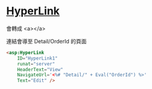 # [HyperLink](https://docs.microsoft.com/zh-tw/dotnet/api/system.web.ui.webcontrols.hyperlinks)

會轉成 \<a>\</a>

連結會導至 Detail/OrderId 的頁面

```html
<asp:HyperLink 
    ID="HyperLink1" 
    runat="server" 
    HeaderText="View" 
    NavigateUrl='<%# "Detail/" + Eval("OrderId") %>' 
    Text="Edit" />
```